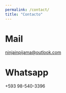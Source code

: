 ```yaml
---
permalink: /contact/
title: "Contacto"
---
```


# Mail
ninjainpijama@outlook.com

# Whatsapp
+593 98-540-3396
